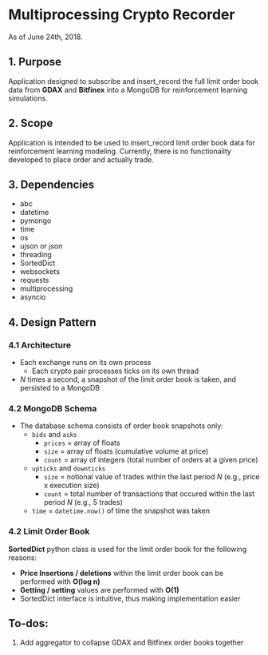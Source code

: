 # Multiprocessing Crypto Recorder
As of June 24th, 2018.
## 1. Purpose
Application designed to subscribe and insert_record the
full limit order book data from **GDAX** and **Bitfinex** into a MongoDB 
for reinforcement learning simulations.

## 2. Scope
Application is intended to be used to insert_record limit order book data for 
reinforcement learning modeling. Currently, there is no functionality 
developed to place order and actually trade.

## 3. Dependencies
- abc
- datetime
- pymongo
- time
- os
- ujson or json
- threading
- SortedDict
- websockets
- requests
- multiprocessing
- asyncio

## 4. Design Pattern
### 4.1 Architecture
- Each exchange runs on its own process 
  - Each crypto pair processes ticks on its own thread  
- _N_ times a second, a snapshot of the limit order book is taken, and 
persisted to a MongoDB

### 4.2 MongoDB Schema
  - The database schema consists of order book snapshots only:
    - `bids` and `asks`
      - `prices` = array of floats
      - `size` = array of floats (cumulative volume at price)
      - `count` = array of integers (total number of orders at a given price)
    - `upticks` and `downticks`
      - `size` = notional value of trades within the last period _N_ 
      (e.g., price x execution size)
      - `count` = total number of transactions that occured within the last 
      period _N_ (e.g., 5 trades)
    - `time` = `datetime.now()` of time the snapshot was taken

### 4.2 Limit Order Book
**SortedDict** python class is used for the limit order book
for the following reasons:
- **Price Insertions / deletions** within the limit order book
 can be performed with **O(log n)**
- **Getting / setting** values are performed with **O(1)**
- SortedDict interface is intuitive, thus making implementation easier

## To-dos:
1. Add aggregator to collapse GDAX and Bitfinex order books together